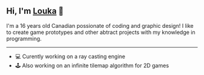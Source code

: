 ## Hi, I'm [Louka][twitter] 👋

I'm a 16 years old Canadian possionate of coding and graphic design!
I like to create game prototypes and other abtract projects with my knowledge in programming.

---
- 💻 Curently working on a ray casting engine
- 🕹 Also working on an infinite tilemap algorithm for 2D games


[twitter]: https://twitter.com/ellipse-dev
